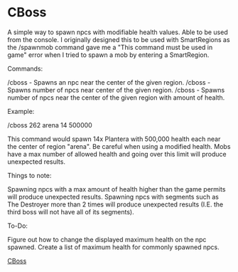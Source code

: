 # CBoss

A simple way to spawn npcs with modifiable health values. Able to be used from the console. I originally designed this to be used with SmartRegions as the /spawnmob command gave me a "This command must be used in game" error when I tried to spawn a mob by entering a SmartRegion.

Commands:

/cboss <npc ID> <region name> - Spawns an npc near the center of the given region.
/cboss <npc ID> <region name> <count> - Spawns <count> number of npcs near center of the given region.
/cboss <npc ID> <region name> <count> <health> - Spawns <count> number of npcs near the center of the given region with <health> amount of health.

Example:

/cboss 262 arena 14 500000

This command would spawn 14x Plantera with 500,000 health each near the center of region "arena". Be careful when using a modified health. Mobs have a max number of allowed health and going over this limit will produce unexpected results.

Things to note:

Spawning npcs with a max amount of health higher than the game permits will produce unexpected results.
Spawning npcs with segments such as The Destroyer more than 2 times will produce unexpected results (I.E. the third boss will not have all of its segments).

To-Do:

Figure out how to change the displayed maximum health on the npc spawned.
Create a list of maximum health for commonly spawned npcs. 

[CBoss](https://tshock.co/xf/index.php?resources/cboss.168/)
